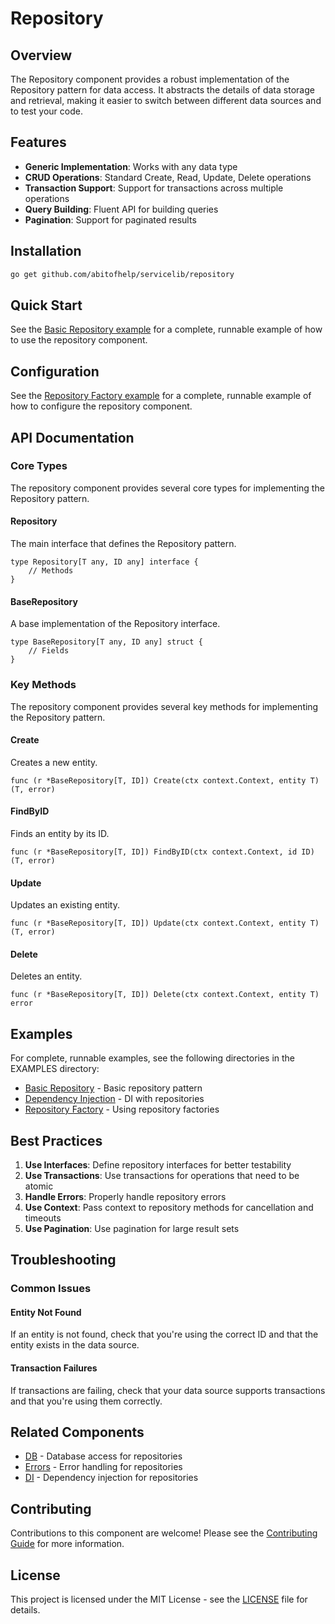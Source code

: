 # Repository

## Overview

The Repository component provides a robust implementation of the Repository pattern for data access. It abstracts the details of data storage and retrieval, making it easier to switch between different data sources and to test your code.

## Features

- **Generic Implementation**: Works with any data type
- **CRUD Operations**: Standard Create, Read, Update, Delete operations
- **Transaction Support**: Support for transactions across multiple operations
- **Query Building**: Fluent API for building queries
- **Pagination**: Support for paginated results

## Installation

```bash
go get github.com/abitofhelp/servicelib/repository
```

## Quick Start

See the [Basic Repository example](../EXAMPLES/repository/basic_repository_example/README.md) for a complete, runnable example of how to use the repository component.

## Configuration

See the [Repository Factory example](../EXAMPLES/repository/repository_factory_example/README.md) for a complete, runnable example of how to configure the repository component.

## API Documentation

### Core Types

The repository component provides several core types for implementing the Repository pattern.

#### Repository

The main interface that defines the Repository pattern.

```
type Repository[T any, ID any] interface {
    // Methods
}
```

#### BaseRepository

A base implementation of the Repository interface.

```
type BaseRepository[T any, ID any] struct {
    // Fields
}
```

### Key Methods

The repository component provides several key methods for implementing the Repository pattern.

#### Create

Creates a new entity.

```
func (r *BaseRepository[T, ID]) Create(ctx context.Context, entity T) (T, error)
```

#### FindByID

Finds an entity by its ID.

```
func (r *BaseRepository[T, ID]) FindByID(ctx context.Context, id ID) (T, error)
```

#### Update

Updates an existing entity.

```
func (r *BaseRepository[T, ID]) Update(ctx context.Context, entity T) (T, error)
```

#### Delete

Deletes an entity.

```
func (r *BaseRepository[T, ID]) Delete(ctx context.Context, entity T) error
```

## Examples

For complete, runnable examples, see the following directories in the EXAMPLES directory:

- [Basic Repository](../EXAMPLES/repository/basic_repository_example/README.md) - Basic repository pattern
- [Dependency Injection](../EXAMPLES/repository/dependency_injection_example/README.md) - DI with repositories
- [Repository Factory](../EXAMPLES/repository/repository_factory_example/README.md) - Using repository factories

## Best Practices

1. **Use Interfaces**: Define repository interfaces for better testability
2. **Use Transactions**: Use transactions for operations that need to be atomic
3. **Handle Errors**: Properly handle repository errors
4. **Use Context**: Pass context to repository methods for cancellation and timeouts
5. **Use Pagination**: Use pagination for large result sets

## Troubleshooting

### Common Issues

#### Entity Not Found

If an entity is not found, check that you're using the correct ID and that the entity exists in the data source.

#### Transaction Failures

If transactions are failing, check that your data source supports transactions and that you're using them correctly.

## Related Components

- [DB](../db/README.md) - Database access for repositories
- [Errors](../errors/README.md) - Error handling for repositories
- [DI](../di/README.md) - Dependency injection for repositories

## Contributing

Contributions to this component are welcome! Please see the [Contributing Guide](../CONTRIBUTING.md) for more information.

## License

This project is licensed under the MIT License - see the [LICENSE](../LICENSE) file for details.